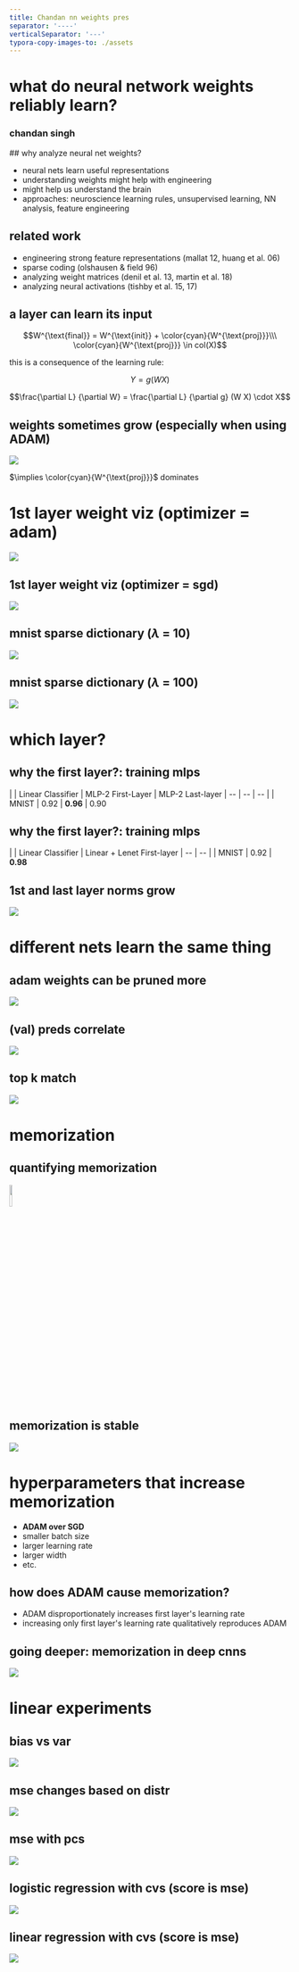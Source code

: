 ```yaml
---
title: Chandan nn weights pres
separator: '----'
verticalSeparator: '---'
typora-copy-images-to: ./assets
---
```


<h1>  what do neural network weights reliably learn? </h1>
<h3> chandan singh </h3> 
## why analyze neural net weights?

- neural nets learn useful representations
- understanding weights might help with engineering
- might help us understand the brain
- approaches: neuroscience learning rules, unsupervised learning, NN analysis, feature engineering

## related work

- engineering strong feature representations (mallat 12, huang et al. 06)
- sparse coding (olshausen & field 96)
- analyzing weight matrices (denil et al. 13, martin et al. 18)
- analyzing neural activations (tishby et al. 15, 17)

## a layer can learn its input

$$W^{\text{final}} = W^{\text{init}} + \color{cyan}{W^{\text{proj}}}\\\ \color{cyan}{W^{\text{proj}}} \in col(X)$$

this is a consequence of the learning rule:

$$Y = g(W X)$$

$$\frac{\partial L} {\partial W} = \frac{\partial L} {\partial g} (W X) \cdot X$$

## weights sometimes grow (especially when using ADAM)

<img src="assets/frob_norm.png"  class="invert">

$\implies \color{cyan}{W^{\text{proj}}}$ dominates

# 1st layer weight viz (optimizer = adam)

<img src="assets/adam_lr.png"  class="invert">

## 1st layer weight viz (optimizer = sgd)

<img src="assets/sgd_lr.png"  class="invert">

## mnist sparse dictionary ($\lambda$ = 10)

<img src="assets/bases_iters=60000_alpha=10.png"  class="invert">

## mnist sparse dictionary ($\lambda$ = 100)

<img src="assets/bases_iters=60000_alpha=100.png"  class="invert">

# which layer?

## why the first layer?: training mlps

|    |  Linear Classifier    |  MLP-2 First-Layer    | MLP-2 Last-layer
| -- | -- | -- |
| MNIST |   0.92   |  **0.96**    | 0.90

## why the first layer?: training mlps

|    |  Linear Classifier    | Linear + Lenet First-layer
| -- | -- |
| MNIST |   0.92   | **0.98**

## 1st and last layer norms grow

<img src="assets/vgg11.png" class="invert">



# different nets learn the same thing

## adam weights can be pruned more

<img src="assets/mnist_pruning.png" class="invert">

## (val) preds correlate

<img src="assets/pred_corrs_val_full.png" class="invert">


## top k match

<img src="assets/topk.png" class="invert">

# memorization

## quantifying memorization

<img src="assets/coef.png" class="invert" height="10%">



## memorization is stable

<img src="assets/stability.png" class="invert">

# hyperparameters that increase memorization

- **ADAM over SGD**
- smaller batch size
- larger learning rate
- larger width
- etc.

## how does ADAM cause memorization?

- ADAM disproportionately increases first layer's learning rate
- increasing only first layer's learning rate qualitatively reproduces ADAM

## going deeper: memorization in deep cnns

<img src="assets/cnns.png" class="invert">

# linear experiments

## bias vs var

<img src="assets/Screen Shot 2019-07-29 at 11.51.53 AM.png" class="invert">



## mse changes based on distr

<img src="assets/Screen Shot 2019-07-29 at 11.53.33 AM.png" class="invert">



## mse with pcs

<img src="assets/Screen Shot 2019-07-29 at 11.53.41 AM.png" class="invert">



## logistic regression with cvs (score is mse)

<img src="assets/Screen Shot 2019-07-29 at 11.53.55 AM.png" class="invert">



## linear regression with cvs (score is mse)

<img src="assets/Screen Shot 2019-07-29 at 11.54.10 AM.png" class="invert">